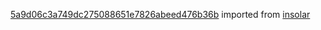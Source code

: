 [5a9d06c3a749dc275088651e7826abeed476b36b](https://github.com/insolar/insolar/commit/5a9d06c3a749dc275088651e7826abeed476b36b) imported from [insolar](https://github.com/insolar/insolar)
